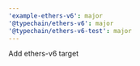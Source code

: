 ```yaml
---
'example-ethers-v6': major
'@typechain/ethers-v6': major
'@typechain/ethers-v6-test': major
---
```


Add ethers-v6 target
